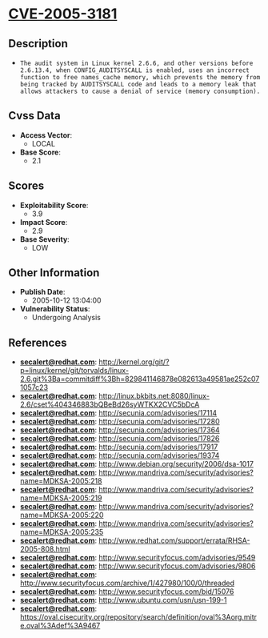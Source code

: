 
# [CVE-2005-3181](http://kernel.org/git/?p=linux/kernel/git/torvalds/linux-2.6.git%3Ba=commitdiff%3Bh=829841146878e082613a49581ae252c071057c23)

## Description

- `The audit system in Linux kernel 2.6.6, and other versions before 2.6.13.4, when CONFIG_AUDITSYSCALL is enabled, uses an incorrect function to free names_cache memory, which prevents the memory from being tracked by AUDITSYSCALL code and leads to a memory leak that allows attackers to cause a denial of service (memory consumption).`

## Cvss Data

- **Access Vector**:
  - LOCAL
- **Base Score**:
  - 2.1

## Scores

- **Exploitability Score**:
  - 3.9
- **Impact Score**:
  - 2.9
- **Base Severity**:
  - LOW

## Other Information

- **Publish Date**:
  - 2005-10-12 13:04:00
- **Vulnerability Status**:
  - Undergoing Analysis

## References

- **secalert@redhat.com**: http://kernel.org/git/?p=linux/kernel/git/torvalds/linux-2.6.git%3Ba=commitdiff%3Bh=829841146878e082613a49581ae252c071057c23
- **secalert@redhat.com**: http://linux.bkbits.net:8080/linux-2.6/cset%404346883bQBeBd26syWTKX2CVC5bDcA
- **secalert@redhat.com**: http://secunia.com/advisories/17114
- **secalert@redhat.com**: http://secunia.com/advisories/17280
- **secalert@redhat.com**: http://secunia.com/advisories/17364
- **secalert@redhat.com**: http://secunia.com/advisories/17826
- **secalert@redhat.com**: http://secunia.com/advisories/17917
- **secalert@redhat.com**: http://secunia.com/advisories/19374
- **secalert@redhat.com**: http://www.debian.org/security/2006/dsa-1017
- **secalert@redhat.com**: http://www.mandriva.com/security/advisories?name=MDKSA-2005:218
- **secalert@redhat.com**: http://www.mandriva.com/security/advisories?name=MDKSA-2005:219
- **secalert@redhat.com**: http://www.mandriva.com/security/advisories?name=MDKSA-2005:220
- **secalert@redhat.com**: http://www.mandriva.com/security/advisories?name=MDKSA-2005:235
- **secalert@redhat.com**: http://www.redhat.com/support/errata/RHSA-2005-808.html
- **secalert@redhat.com**: http://www.securityfocus.com/advisories/9549
- **secalert@redhat.com**: http://www.securityfocus.com/advisories/9806
- **secalert@redhat.com**: http://www.securityfocus.com/archive/1/427980/100/0/threaded
- **secalert@redhat.com**: http://www.securityfocus.com/bid/15076
- **secalert@redhat.com**: http://www.ubuntu.com/usn/usn-199-1
- **secalert@redhat.com**: https://oval.cisecurity.org/repository/search/definition/oval%3Aorg.mitre.oval%3Adef%3A9467
